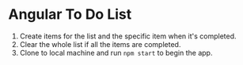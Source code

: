 # Angular To Do List

1. Create items for the list and the specific item when it's completed. 
2. Clear the whole list if all the items are completed. 
3. Clone to local machine and run `npm start` to begin the app. 

